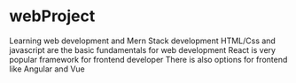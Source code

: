 # webProject
Learning web development and Mern Stack development
HTML/Css and javascript are the basic fundamentals for web development
React is very popular framework for frontend developer 
There is also options for frontend like Angular and Vue
